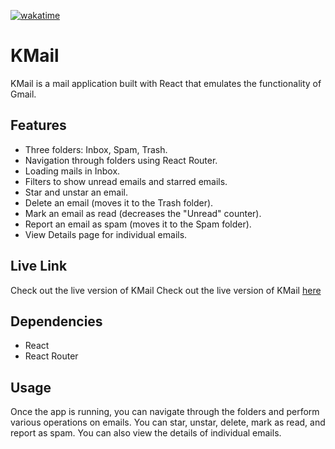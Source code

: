 [![wakatime](https://wakatime.com/badge/user/96974b03-e435-4d4d-89a2-486553721b5a/project/7591f6b2-ae0b-40bf-8b4c-7bf5f201f454.svg)](https://wakatime.com/badge/user/96974b03-e435-4d4d-89a2-486553721b5a/project/7591f6b2-ae0b-40bf-8b4c-7bf5f201f454)
# KMail

KMail is a mail application built with React that emulates the functionality of Gmail.

## Features

- Three folders: Inbox, Spam, Trash.
- Navigation through folders using React Router.
- Loading mails in Inbox.
- Filters to show unread emails and starred emails.
- Star and unstar an email.
- Delete an email (moves it to the Trash folder).
- Mark an email as read (decreases the "Unread" counter).
- Report an email as spam (moves it to the Spam folder).
- View Details page for individual emails.

## Live Link

Check out the live version of KMail Check out the live version of KMail [here](https://kmail.netlify.app/)

## Dependencies

- React
- React Router

## Usage

Once the app is running, you can navigate through the folders and perform various operations on emails. You can star, unstar, delete, mark as read, and report as spam. You can also view the details of individual emails.
